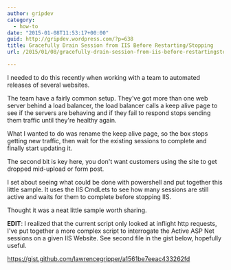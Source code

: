 ```yaml
---
author: gripdev
category:
  - how-to
date: "2015-01-08T11:53:17+00:00"
guid: http://gripdev.wordpress.com/?p=638
title: Gracefully Drain Session from IIS Before Restarting/Stopping
url: /2015/01/08/gracefully-drain-session-from-iis-before-restartingstopping/

---
```

I needed to do this recently when working with a team to automated releases of several websites.

The team have a fairly common setup. They've got more than one web server behind a load balancer, the load balancer calls a keep alive page to see if the servers are behaving and if they fail to respond stops sending them traffic until they're healthy again.

What I wanted to do was rename the keep alive page, so the box stops getting new traffic, then wait for the existing sessions to complete and finally start updating it.

The second bit is key here, you don't want customers using the site to get dropped mid-upload or form post.

I set about seeing what could be done with powershell and put together this little sample. It uses the IIS CmdLets to see how many sessions are still active and waits for them to complete before stopping IIS.

Thought it was a neat little sample worth sharing.

**EDIT**: I realized that the current script only looked at inflight http requests, I've put together a more complex script to interrogate the Active ASP Net sessions on a given IIS Website. See second file in the gist below, hopefully useful.

https://gist.github.com/lawrencegripper/a1561be7eeac433262fd
